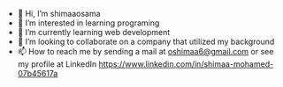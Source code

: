 - 👋 Hi, I’m shimaaosama
- 👀 I’m interested in learning programing 
- 🌱 I’m currently learning web development
- 💞️ I’m looking to collaborate on a company that utilized my background
- 📫 How to reach me by sending a mail at oshimaa6@gmail.com or see my profile at LinkedIn https://www.linkedin.com/in/shimaa-mohamed-07b45617a

<!---
shimaaosama/shimaaosama is a ✨ special ✨ repository because its `README.md` (this file) appears on your GitHub profile.
You can click the Preview link to take a look at your changes.
--->
